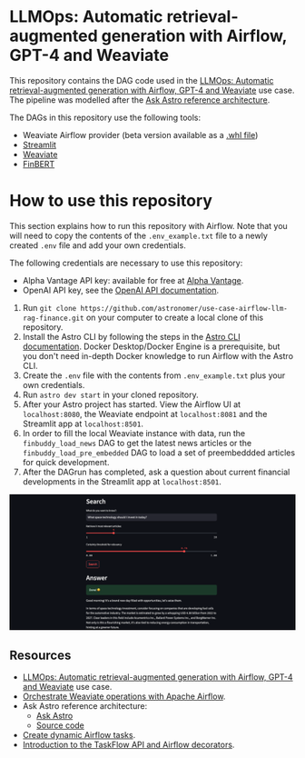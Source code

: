 LLMOps: Automatic retrieval-augmented generation with Airflow, GPT-4 and Weaviate
=================================================================================

This repository contains the DAG code used in the [LLMOps: Automatic retrieval-augmented generation with Airflow, GPT-4 and Weaviate](https://docs.astronomer.io/learn/use-case-airflow-llm-rag-finance) use case. The pipeline was modelled after the [Ask Astro reference architecture](https://github.com/astronomer/ask-astro).

The DAGs in this repository use the following tools:

- Weaviate Airflow provider (beta version available as a [.whl file](https://github.com/astronomer/use-case-airflow-llm-rag-finance/blob/main/include/airflow_provider_weaviate-0.0.1-py3-none-any.whl))
- [Streamlit](streamlit.io)
- [Weaviate](weaviate.io)
- [FinBERT](https://huggingface.co/ProsusAI/finbert)

# How to use this repository

This section explains how to run this repository with Airflow. Note that you will need to copy the contents of the `.env_example.txt` file to a newly created `.env` file and add your own credentials.

The following credentials are necessary to use this repository:

- Alpha Vantage API key: available for free at [Alpha Vantage](https://www.alphavantage.co/support/#api-key).
- OpenAI API key, see the [OpenAI API documentation](https://platform.openai.com/docs/api-reference).

1. Run `git clone https://github.com/astronomer/use-case-airflow-llm-rag-finance.git` on your computer to create a local clone of this repository.
2. Install the Astro CLI by following the steps in the [Astro CLI documentation](https://docs.astronomer.io/astro/cli/install-cli). Docker Desktop/Docker Engine is a prerequisite, but you don't need in-depth Docker knowledge to run Airflow with the Astro CLI.
3. Create the `.env` file with the contents from `.env_example.txt` plus your own credentials.
4. Run `astro dev start` in your cloned repository.
5. After your Astro project has started. View the Airflow UI at `localhost:8080`, the Weaviate endpoint at `localhost:8081` and the Streamlit app at `localhost:8501`.
6. In order to fill the local Weaviate instance with data, run the `finbuddy_load_news` DAG to get the latest news articles or the `finbuddy_load_pre_embedded` DAG to load a set of preembeddded articles for quick development.
7. After the DAGrun has completed, ask a question about current financial developments in the Streamlit app at `localhost:8501`.

![A screenshot of the streamlit application created in this use case with a augmented GPT created answer for the question "What space technology should I invest in today?".](src/assets/streamlit_app.png)

## Resources

- [LLMOps: Automatic retrieval-augmented generation with Airflow, GPT-4 and Weaviate](https://docs.astronomer.io/learn/use-case-airflow-llm-rag-finance) use case.
- [Orchestrate Weaviate operations with Apache Airflow](https://docs.astronomer.io/learn/airflow-weaviate).
- Ask Astro reference architecture:
    - [Ask Astro](https://docs.astronomer.io/learn/airflow-weaviate)
    - [Source code](https://github.com/astronomer/ask-astro)
- [Create dynamic Airflow tasks](https://docs.astronomer.io/learn/dynamic-tasks).
- [Introduction to the TaskFlow API and Airflow decorators](https://docs.astronomer.io/learn/airflow-decorators).
